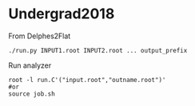 # Undergrad2018
From Delphes2Flat
```{.Bash}
./run.py INPUT1.root INPUT2.root ... output_prefix
```

Run analyzer
```{.Bash}
root -l run.C'("input.root","outname.root")'
#or
source job.sh
```
